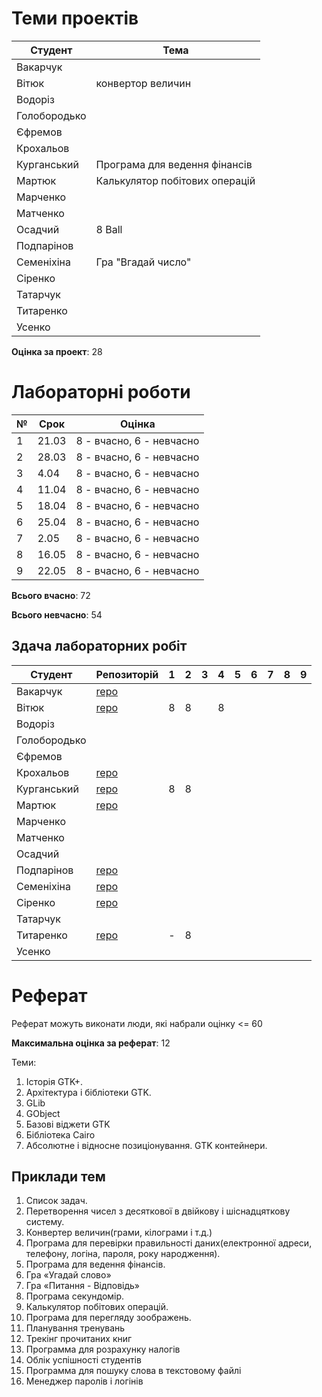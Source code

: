 # Теми проектів

|Студент|Тема|
|-|-|
|Вакарчук||
|Вітюк|конвертор величин|
|Водоріз||
|Голобородько||
|Єфремов||
|Крохальов||
|Курганський|Програма для ведення фінансів|
|Мартюк|Калькулятор побітових операцій|
|Марченко||
|Матченко||
|Осадчий|8 Ball|
|Подпарінов||
|Семеніхіна|Гра "Вгадай число"|
|Сіренко||
|Татарчук||
|Титаренко||
|Усенко||

**Оцінка за проект**: 28

# Лабораторні роботи

|№|Срок|Оцінка|
|-|-|-|
|1|21.03|8 - вчасно, 6 - невчасно|
|2|28.03|8 - вчасно, 6 - невчасно|
|3|4.04|8 - вчасно, 6 - невчасно|
|4|11.04|8 - вчасно, 6 - невчасно|
|5|18.04|8 - вчасно, 6 - невчасно|
|6|25.04|8 - вчасно, 6 - невчасно|
|7|2.05|8 - вчасно, 6 - невчасно|
|8|16.05|8 - вчасно, 6 - невчасно|
|9|22.05|8 - вчасно, 6 - невчасно|

**Всього вчасно**: 72

**Всього невчасно**: 54

## Здача лабораторних робіт

|Студент|Репозиторій|1|2|3|4|5|6|7|8|9|
|-|-|-|-|-|-|-|-|-|-|-|
|Вакарчук|[repo](https://bitbucket.org/DVakarchuk/labs/branches/)||||||||||
|Вітюк|[repo](https://bitbucket.org/IvanVitiuk/myrep2/src/master/)|8|8||8||||||
|Водоріз|||||||||||
|Голобородько|||||||||||
|Єфремов|||||||||||
|Крохальов|[repo](https://bitbucket.org/DealUnloker/lb/src/master/)||||||||||
|Курганський|[repo](https://bitbucket.org/kurgansky/atp_labs/src/master/)|8|8||||||||
|Мартюк|[repo](https://bitbucket.org/Marynok/labs/src/master/)||||||||||
|Марченко|||||||||||
|Матченко|||||||||||
|Осадчий|||||||||||
|Подпарінов|[repo](https://bitbucket.org/Kaninka/labs/src/master/)||||||||||
|Семеніхіна|[repo](https://bitbucket.org/lenore2018/labs/src/master/)||||||||||
|Сіренко|[repo](https://bitbucket.org/XRicko/atp/src/master/)||||||||||
|Татарчук|||||||||||
|Титаренко|[repo](https://bitbucket.org/polinaka/p/src/master/)|-|8||||||||
|Усенко|||||||||||


# Реферат

Реферат можуть виконати люди, які набрали оцінку <= 60

**Максимальна оцінка за реферат**: 12

Теми:
1. Історія GTK+.
2. Архітектура і бібліотеки GTK.
3. GLib
4. GObject
5. Базові віджети GTK
6. Бібліотека Cairo
7. Абсолютне і відносне позиціонування. GTK контейнери.

## Приклади тем

1. Список задач.
2. Перетворення чисел з десяткової в двійкову і шіснадцяткову систему.
3. Конвертер величин(грами, кілограми і т.д.)
4. Програма для перевірки правильності даних(електронної адреси, телефону, логіна, пароля, року народження).
5. Програма для ведення фінансів.
6. Гра «Угадай слово»
7. Гра «Питання - Відповідь»
8. Програма секундомір.
9. Калькулятор побітових операцій.
10. Програма для перегляду зоображень.
11. Планування тренувань
12. Трекінг прочитаних книг
13. Программа для розрахунку налогів
14. Облік успішності студентів
15. Программа для пошуку слова в текстовому файлі
16. Менеджер паролів і логінів
